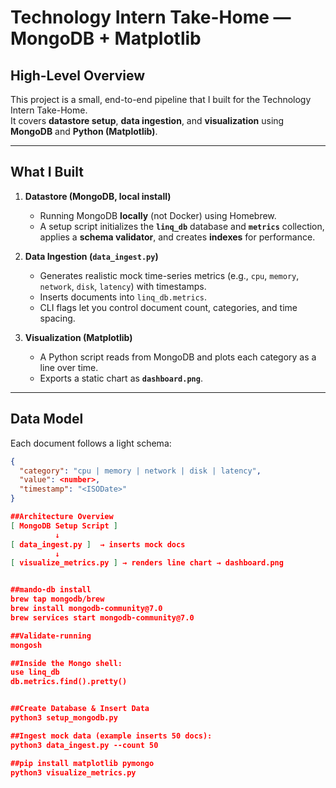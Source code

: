 # Technology Intern Take-Home — MongoDB + Matplotlib

## High-Level Overview

This project is a small, end-to-end pipeline that I built for the Technology Intern Take-Home.  
It covers **datastore setup**, **data ingestion**, and **visualization** using **MongoDB** and **Python (Matplotlib)**.

---

## What I Built

1. **Datastore (MongoDB, local install)**
   - Running MongoDB **locally** (not Docker) using Homebrew.
   - A setup script initializes the **`linq_db`** database and **`metrics`** collection, applies a **schema validator**, and creates **indexes** for performance.

2. **Data Ingestion (`data_ingest.py`)**
   - Generates realistic mock time-series metrics (e.g., `cpu`, `memory`, `network`, `disk`, `latency`) with timestamps.
   - Inserts documents into `linq_db.metrics`.
   - CLI flags let you control document count, categories, and time spacing.

3. **Visualization (Matplotlib)**
   - A Python script reads from MongoDB and plots each category as a line over time.
   - Exports a static chart as **`dashboard.png`**.

---

## Data Model

Each document follows a light schema:

```json
{
  "category": "cpu | memory | network | disk | latency",
  "value": <number>,
  "timestamp": "<ISODate>"
}

##Architecture Overview
[ MongoDB Setup Script ]
          ↓
[ data_ingest.py ]  → inserts mock docs
          ↓
[ visualize_metrics.py ] → renders line chart → dashboard.png


##mando-db install
brew tap mongodb/brew
brew install mongodb-community@7.0
brew services start mongodb-community@7.0

##Validate-running 
mongosh

##Inside the Mongo shell:
use linq_db
db.metrics.find().pretty()


##Create Database & Insert Data
python3 setup_mongodb.py

##Ingest mock data (example inserts 50 docs):
python3 data_ingest.py --count 50

##pip install matplotlib pymongo
python3 visualize_metrics.py

